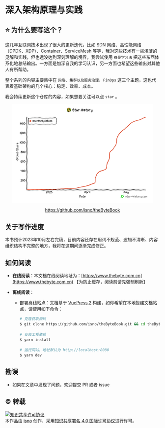 # 深入架构原理与实践

## ⭐️ 为什么要写这个？

这几年互联网技术出现了很大的更新迭代，比如 SDN 网络、高性能网络（DPDK、XDP）、Container、ServiceMesh 等等，我对这些技术有一些浅薄的见解和实践，但也远没达到深刻理解的境界，我尝试使用 `费曼学习法` 把这些东西体系化地总结输出。一方面是加深自我的学习认识，另一方面也希望这些输出对其他人有所帮助。

整个系列的内容主要集中在 `网络`、`集群以及服务治理`、`FinOps` 这三个主题，这也代表着基础架构的几个核心：稳定、效率、成本。


我会持续更新这个仓库的内容，如果想要关注可以点 `star` 。


<div  align="center">
	<img src="./assets/star-history-2023816.png" width = "460"  align=center />
	<p><a href="https://github.com/isno/theByteBook">https://github.com/isno/theByteBook</a></p>
</div>

## 关于写作进度

本书预计2023年10月左右完稿，目前内容还存在用词不规范、逻辑不清晰、内容组织结构不完整的地方，我将在这期间逐渐完成修正。


## 如何阅读

- **在线阅读**：本文档在线阅读地址为：[https://www.thebyte.com.cn](https://www.thebyte.com.cn)  【为防止缓存，阅读前请先强制刷新】

- **离线阅读**：

  - 部署离线站点：文档基于 [VuePress 2](https://v2.vuepress.vuejs.org/zh/) 构建，如你希望在本地搭建文档站点，请使用如下命令：

    ```bash
    # 克隆获取源码
    $ git clone https://github.com/isno/theByteBook.git && cd theByteBook

    # 安装工程依赖
    $ yarn install

    # 运行网站，地址默认为 http://localhost:8080
    $ yarn dev
    ```

## 勘误

+ 如果在文章中发现了问题，欢迎提交 PR 或者 issue

## ©️ 转载

<a rel="license" href="http://creativecommons.org/licenses/by/4.0/"><img alt="知识共享许可协议" style="border-width:0" src="https://i.creativecommons.org/l/by/4.0/88x31.png" /></a><br />本<span xmlns:dct="http://purl.org/dc/terms/" href="http://purl.org/dc/dcmitype/Text" rel="dct:type">作品</span>由 <a xmlns:cc="http://creativecommons.org/ns#" href="https://github.com/isno/TheByteBook" property="cc:attributionName" rel="cc:attributionURL">isno</a> 创作，采用<a rel="license" href="http://creativecommons.org/licenses/by/4.0/">知识共享署名 4.0 国际许可协议</a>进行许可。
